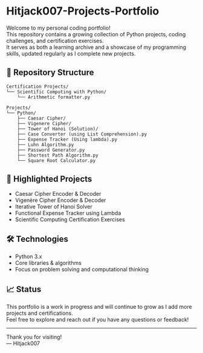 # Hitjack007-Projects-Portfolio

Welcome to my personal coding portfolio!  
This repository contains a growing collection of Python projects, coding challenges, and certification exercises.  
It serves as both a learning archive and a showcase of my programming skills, updated regularly as I complete new projects.

## 🧠 Repository Structure

    Certification Projects/
    └── Scientific Computing with Python/
        └── Arithmetic formatter.py

    Projects/
    └── Python/
        ├── Caesar Cipher/
        ├── Vigenere Cipher/
        ├── Tower of Hanoi (Solution)/
        ├── Case Converter (using List Comprehension).py
        ├── Expense Tracker (Using lambda).py
        ├── Luhn Algorithm.py
        ├── Password Generator.py
        ├── Shortest Path Algorithm.py
        └── Square Root Calculator.py

## 📌 Highlighted Projects

- Caesar Cipher Encoder & Decoder  
- Vigenère Cipher Encoder & Decoder  
- Iterative Tower of Hanoi Solver  
- Functional Expense Tracker using Lambda  
- Scientific Computing Certification Exercises  

## 🛠 Technologies

- Python 3.x  
- Core libraries & algorithms  
- Focus on problem solving and computational thinking  

## 📈 Status

This portfolio is a work in progress and will continue to grow as I add more projects and certifications.  
Feel free to explore and reach out if you have any questions or feedback!

---

Thank you for visiting!  
— Hitjack007
